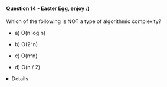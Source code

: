 #### Question 14 - Easter Egg, enjoy :)

Which of the following is NOT a type of algorithmic complexity?

- a) O(n log n)

- b) O(2^n)

- c) O(n^n)

- d) O(n / 2)

<details>

- Answer: d) O(n / 2)

- Explanation: Algorithmic complexity is expressed in asymptotic notation (Big-O), where we omit constant factors. O(n / 2) simplifies to O(n), making it not a distinct complexity class.

</details>